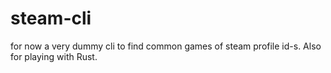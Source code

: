 # steam-cli

for now a very dummy cli to find common games of steam profile id-s. Also for playing with Rust.
